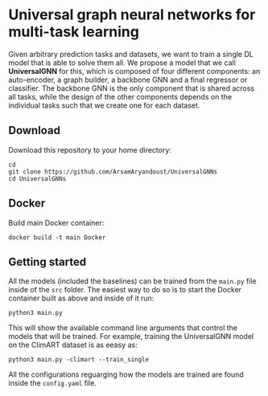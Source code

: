 # Universal graph neural networks for multi-task learning

Given arbitrary prediction tasks and datasets, we want to train a single DL model that is able to solve them all. We propose a model that we call **UniversalGNN** for this, which is composed of four different components: an auto-encoder, a graph builder, a backbone GNN and a final regressor or classifier. The backbone GNN is the only component that is shared across all tasks, while the design of the other components depends on the individual tasks such that we create one for each dataset.

## Download
Download this repository to your home directory:

```
cd 
git clone https://github.com/ArsamAryandoust/UniversalGNNs
cd UniversalGNNs
```

## Docker

Build main Docker container:

```
docker build -t main Docker
```

## Getting started

All the models (included the baselines) can be trained from the `main.py` file inside of the `src` folder. The easiest way to do so is to start the Docker container built as above and inside of it run:

```
python3 main.py
```

This will show the available command line arguments that control the models that will be trained. For example, training the UniversalGNN model on the ClimART dataset is as eeasy as:

```
python3 main.py -climart --train_single
```

All the configurations reguarging how the models are trained are found inside the `config.yaml` file.

